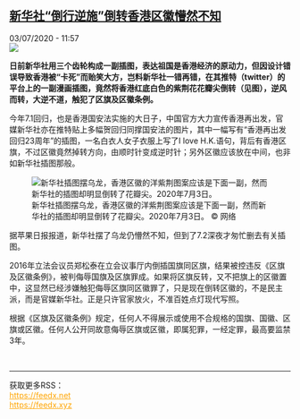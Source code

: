 <!--1593777309000-->
[新华社“倒行逆施”倒转香港区徽懵然不知](http://www.rfi.fr//cn/%E6%B8%AF%E6%BE%B3%E5%8F%B0/20200703-%E6%96%B0%E5%8D%8E%E7%A4%BE-%E5%80%92%E8%A1%8C%E9%80%86%E6%96%BD-%E5%80%92%E8%BD%AC%E9%A6%99%E6%B8%AF%E5%8C%BA%E5%BE%BD%E6%87%B5%E7%84%B6%E4%B8%8D%E7%9F%A5)
------

<div>03/07/2020 - 11:57</div><img src="https://s.rfi.fr/media/display/7cbee8d8-bd13-11ea-a263-005056bf87d6/w:310/p:16x9/HK0703.jpg"><p><strong>日前新华社用三个齿轮构成一副插图，表达祖国是香港经济的原动力，但因设计错误导致香港被“卡死”而贻笑大方，岂料新华社一错再错，在其推特（twitter）的平台上的一副漫画插图，竟然将香港红底白色的紫荆花花瓣尖倒转（见图），逆风而转，大逆不道，触犯了区旗及区徽条例。</strong></p><div class="t-content__body u-clearfix"><div class="m-interstitial"></div><p>今年7.1回归，也是香港国安法实施的大日子，中国官方大力宣传香港再出发，官媒新华社亦在推特贴上多幅贺回归同撑国安法的图片，其中一幅写有“香港再出发  回归23周年”的插图，一名白衣人女子衣服上写了I love H.K.语句，背后有香港区旗，不过区徽竟然掉转方向，由顺时针变成逆时针；另外区徽应该放在中间，也非如新华社插图那般。</p><div class="m-em-image"><figure class="m-figure m-figure--original"><div class="m-figure__img-wrapper"><img src="data:image/gif;base64,R0lGODlhAQABAIAAAAAAAP///yH5BAEAAAAALAAAAAABAAEAAAIBRAA7" alt="新华社插图摆乌龙，香港区徽的洋紫荆图案应该是下面一副，然而新华社的插图却明显倒转了花瓣尖。2020年7月3日。"class="m-figure__img"     data-lazyloaded="image-formats"data-image-dataset="{&quot;url&quot;:&quot;https:\/\/s.rfi.fr\/media\/display\/7cbee8d8-bd13-11ea-a263-005056bf87d6\/&quot;,&quot;filename&quot;:&quot;HK0703.jpg&quot;,&quot;ratio&quot;:&quot;p:1x1&quot;,&quot;displayFormat&quot;:&quot;original&quot;}"/><noscript><img src="https://s.rfi.fr/media/display/7cbee8d8-bd13-11ea-a263-005056bf87d6/HK0703.jpg" alt="新华社插图摆乌龙，香港区徽的洋紫荆图案应该是下面一副，然而新华社的插图却明显倒转了花瓣尖。2020年7月3日。"class="m-figure__img"/></noscript>    </div><figcaption class="m-figure__caption"><span class="m-figure__caption__legend">新华社插图摆乌龙，香港区徽的洋紫荆图案应该是下面一副，然而新华社的插图却明显倒转了花瓣尖。2020年7月3日。</span>                <span class="m-figure__caption__credits">© 网络</span>            </figcaption></figure></div><p>据苹果日报报道，新华社摆了乌龙仍懵然不知，但到了7.2深夜才匆忙删去有关插图。</p><p>2016年立法会议员郑松泰在立会议事厅内倒插国旗同区旗，结果被控违反《区旗及区徽条例》，被判侮辱国旗及区旗罪成。如果将区旗反转，又不把旗上的区徽置中，这显然已经涉嫌触犯侮辱区旗同区徽罪了，只是现在倒转区徽的，不是民主派，而是官媒新华社。正是只许官家放火，不准百姓点灯现代写照。</p><p>根据《区旗及区徽条例》规定，任何人不得展示或使用不合规格的国旗、国徽、区旗或区徽。任何人公开同故意侮辱区旗或区徽，即属犯罪，一经定罪，最高要监禁3年。</p><div class="o-self-promo o-self-promo--nl o-self-promo--hidden" data-selfpromo-newsletter></div><div class="o-self-promo o-self-promo--app o-self-promo--hidden" data-selfpromo-app></div></div><br><hr><div>获取更多RSS：<br><a href="https://feedx.net" style="color:orange" target="_blank">https://feedx.net</a> <br><a href="https://feedx.xyz" style="color:orange" target="_blank">https://feedx.xyz</a><br></div>
